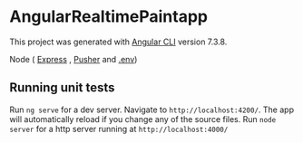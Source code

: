 # AngularRealtimePaintapp

This project was generated with [Angular CLI](https://github.com/angular/angular-cli) version 7.3.8.

Node ( [Express](https://expressjs.com/) , [Pusher](https://pusher.com/) and [.env](https://www.npmjs.com/package/dotenv))

## Running unit tests

Run `ng serve` for a dev server. Navigate to `http://localhost:4200/`. The app will automatically reload if you change any of the source files.
Run `node server` for a http server running at `http://localhost:4000/`
